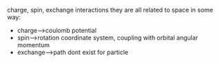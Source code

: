 charge, spin, exchange interactions
they are all related to space in some way: 
- charge-->coulomb potential
- spin-->rotation coordinate system, coupling with orbital angular momentum 
- exchange-->path dont exist for particle